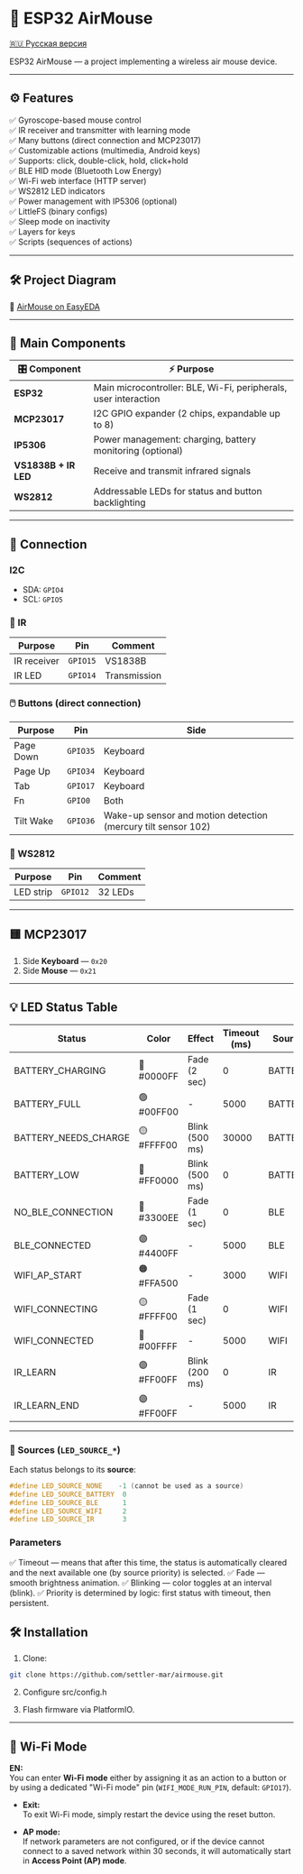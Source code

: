 # 🚀 ESP32 AirMouse

[🇷🇺 Русская версия](./README_RU.md)

ESP32 AirMouse — a project implementing a wireless air mouse device.

---

## ⚙️ Features

✅ Gyroscope-based mouse control  
✅ IR receiver and transmitter with learning mode  
✅ Many buttons (direct connection and MCP23017)  
✅ Customizable actions (multimedia, Android keys)  
✅ Supports: click, double-click, hold, click+hold  
✅ BLE HID mode (Bluetooth Low Energy)  
✅ Wi-Fi web interface (HTTP server)  
✅ WS2812 LED indicators  
✅ Power management with IP5306 (optional)  
✅ LittleFS (binary configs)  
✅ Sleep mode on inactivity  
✅ Layers for keys  
✅ Scripts (sequences of actions)

---

## 🛠️ Project Diagram

🔗 [AirMouse on EasyEDA](https://oshwlab.com/matuhinmax/air_mouse)

---

## 🧩 Main Components

| 🎛️ Component         | ⚡ Purpose                                                                          |
|-----------------------|------------------------------------------------------------------------------------|
| **ESP32**             | Main microcontroller: BLE, Wi-Fi, peripherals, user interaction                     |
| **MCP23017**          | I2C GPIO expander (2 chips, expandable up to 8)                                     |
| **IP5306**            | Power management: charging, battery monitoring (optional)                            |
| **VS1838B + IR LED**  | Receive and transmit infrared signals                                               |
| **WS2812**            | Addressable LEDs for status and button backlighting                                  |

---

## 🔌 Connection

### I2C
- SDA: `GPIO4`
- SCL: `GPIO5`

### 📡 IR
| Purpose       | Pin      | Comment         |
|---------------|----------|-----------------|
| IR receiver   | `GPIO15` | VS1838B         |
| IR LED        | `GPIO14` | Transmission    |

### 🖱️ Buttons (direct connection)
| Purpose       | Pin      | Side            |
|---------------|----------|-----------------|
| Page Down     | `GPIO35` | Keyboard        |
| Page Up       | `GPIO34` | Keyboard        |
| Tab           | `GPIO17` | Keyboard        |
| Fn            | `GPIO0`  | Both            |
| Tilt Wake     | `GPIO36` | Wake-up sensor and motion detection (mercury tilt sensor 102)  |

### 🌈 WS2812
| Purpose           | Pin      | Comment         |
|--------------------|----------|-----------------|
| LED strip          | `GPIO12` | 32 LEDs         |

---

## 🟨 MCP23017

1. Side **Keyboard** — `0x20`  
2. Side **Mouse** — `0x21`

---

## 💡 LED Status Table

| Status                      | Color      | Effect             | Timeout (ms) | Source   | Description            |
|-----------------------------|------------|---------------------|--------------|----------|------------------------|
| BATTERY_CHARGING            | 🔵 #0000FF | Fade (2 sec)       | 0            | BATTERY  | Charging               |
| BATTERY_FULL                | 🟢 #00FF00 | -                  | 5000         | BATTERY  | Fully charged          |
| BATTERY_NEEDS_CHARGE        | 🟡 #FFFF00 | Blink (500 ms)     | 30000        | BATTERY  | Needs charging         |
| BATTERY_LOW                 | 🔴 #FF0000 | Blink (500 ms)     | 0            | BATTERY  | Low battery            |
| NO_BLE_CONNECTION           | 🔵 #3300EE | Fade (1 sec)       | 0            | BLE      | BLE not connected      |
| BLE_CONNECTED               | 🟣 #4400FF | -                  | 5000         | BLE      | BLE connected          |
| WIFI_AP_START               | 🟠 #FFA500 | -                  | 3000         | WIFI     | Wi-Fi AP mode          |
| WIFI_CONNECTING             | 🟡 #FFFF00 | Fade (1 sec)       | 0            | WIFI     | Connecting to Wi-Fi    |
| WIFI_CONNECTED              | 🔵 #00FFFF | -                  | 5000         | WIFI     | Wi-Fi connected        |
| IR_LEARN                    | 🟣 #FF00FF | Blink (200 ms)     | 0            | IR       | IR learning mode       |
| IR_LEARN_END                | 🟣 #FF00FF | -                  | 5000         | IR       | IR learning complete   |

---

### 🔧 Sources (`LED_SOURCE_*`)
Each status belongs to its **source**:

```cpp
#define LED_SOURCE_NONE    -1 (cannot be used as a source)
#define LED_SOURCE_BATTERY  0
#define LED_SOURCE_BLE      1
#define LED_SOURCE_WIFI     2
#define LED_SOURCE_IR       3
```

### Parameters

✅ Timeout — means that after this time, the status is automatically cleared and the next available one (by source priority) is selected.
✅ Fade — smooth brightness animation.
✅ Blinking — color toggles at an interval (blink).
✅ Priority is determined by logic: first status with timeout, then persistent.

## 🛠️ Installation

1. Clone:
```bash
git clone https://github.com/settler-mar/airmouse.git
```

2. Configure src/config.h

3. Flash firmware via PlatformIO.

---

## 📶 Wi-Fi Mode

**EN:**  
You can enter **Wi-Fi mode** either by assigning it as an action to a button or by using a dedicated "Wi-Fi mode" pin (`WIFI_MODE_RUN_PIN`, default: `GPIO17`).

- **Exit:**  
  To exit Wi-Fi mode, simply restart the device using the reset button.

- **AP mode:**  
  If network parameters are not configured, or if the device cannot connect to a saved network within 30 seconds, it will automatically start in **Access Point (AP) mode**.
